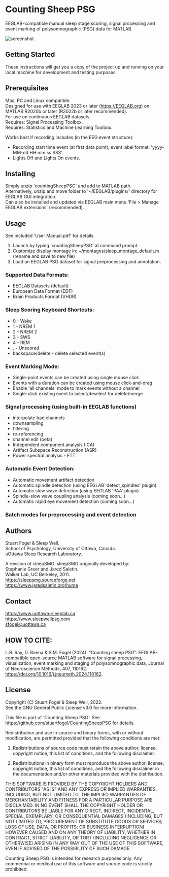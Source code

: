 # Counting Sheep PSG

EEGLAB-compatible manual sleep stage scoring, signal processing and event marking of polysomnographic (PSG) data for MATLAB.

![screenshot](https://user-images.githubusercontent.com/8634128/219664342-3e338ef9-6ed1-4884-b0b8-6aa0997209c1.jpg)

## Getting Started

These instructions will get you a copy of the project up and running on your local machine for development and testing purposes.  

## Prerequisites

Mac, PC and Linux compatible.  
Designed for use with EEGLAB 2023 or later (https://EEGLAB.org) on MATLAB R2020b or later (R2022b or later recommended).  
For use on continuous EEGLAB datasets.  
Requires: Signal Processing Toolbox.  
Requires: Statistics and Machine Learning Toolbox.

Works best if recording includes (in the EEG.event structure):  
* Recording start time event (at first data point), event label format: 'yyyy-MM-dd HH:mm:ss.SSS'.
* Lights Off and Lights On events.

## Installing

Simply unzip 'countingSheepPSG' and add to MATLAB path.  
Alternatively, unzip and move folder to '~/EEGLAB/plugins/' directory for EEGLAB GUI integration.  
Can also be installed and updated via EEGLAB main menu 'File > Manage EEGLAB extensions' (recommended).

## Usage
See included 'User Manual.pdf' for details.
1. Launch by typing 'countingSheepPSG' at command prompt.
2. Customize display montage in:
~/montages/sleep_montage_default.m (rename and save to new file)
3. Load an EEGLAB PSG dataset for signal preprocessing and annotation.

### Supported Data Formats:

* EEGLAB Datasets (default)
* European Data Format (EDF)
* Brain Products Format (VHDR)

### Sleep Scoring Keyboard Shortcuts:

* 0 - Wake
* 1 - NREM 1
* 2 - NREM 2
* 3 - SWS
* 4 - REM
* . - Unscored
* backspace/delete - delete selected event(s)

### Event Marking Mode:

* Single-point events can be created using single mouse click
* Events with a duration can be created using mouse click-and-drag
* Enable 'all channels' mode to mark events without a channel
* Single-click existing event to select/deselect for delete/merge

### Signal processing (using built-in EEGLAB functions)

* interpolate bad channels
* downsampling
* filtering
* re-referencing
* channel edit (beta)
* Independent component analysis (ICA)
* Artifact Subspace Reconstruction (ASR)
* Power spectral analysis - FTT

### Automatic Event Detection:

* Automatic movement artifact detection
* Automatic spindle detection (using EEGLAB 'detect_spindles' plugin)
* Automatic slow wave detection (using EEGLAB 'PAA' plugin)
* Spindle-slow wave coupling analysis (coming soon...)
* Automatic rapid eye movement detection (coming soon...)
    
### Batch modes for preprocessing and event detection

## Authors

Stuart Fogel & Sleep Well.  
School of Psychology, University of Ottawa, Canada.  
uOttawa Sleep Research Laboratory.  

A revision of sleepSMG. sleepSMG originally developed by:  
Stephanie Greer and Jared Saletin.  
Walker Lab, UC Berkeley, 2011.  
https://sleepsmg.sourceforge.net  
https://www.jaredsaletin.org/hume  

## Contact 

https://www.uottawa-sleeplab.ca  
https://www.sleepwellpsg.com  
sfogel@uottawa.ca  

## HOW TO CITE:

L.B. Ray, D. Baena & S.M. Fogel (2024). “Counting sheep PSG”: EEGLAB-compatible
open-source MATLAB software for signal processing, visualization, event marking
and staging of polysomnographic data, Journal of Neuroscience Methods, 407, 110162.
https://doi.org/10.1016/j.jneumeth.2024.110162.

## License

Copyright (C) Stuart Fogel & Sleep Well, 2022.  
See the GNU General Public License v3.0 for more information.

This file is part of 'Counting Sheep PSG'.
See https://github.com/stuartfogel/CountingSheepPSG for details.

Redistribution and use in source and binary forms, with or without
modification, are permitted provided that the following conditions are met:

1. Redistributions of source code must retain the above author, license,
copyright notice, this list of conditions, and the following disclaimer.

2. Redistributions in binary form must reproduce the above author, license,
copyright notice, this list of conditions, and the following disclaimer in 
the documentation and/or other materials provided with the distribution.

THIS SOFTWARE IS PROVIDED BY THE COPYRIGHT HOLDERS AND CONTRIBUTORS "AS IS"
AND ANY EXPRESS OR IMPLIED WARRANTIES, INCLUDING, BUT NOT LIMITED TO, THE
IMPLIED WARRANTIES OF MERCHANTABILITY AND FITNESS FOR A PARTICULAR PURPOSE
ARE DISCLAIMED. IN NO EVENT SHALL THE COPYRIGHT HOLDER OR CONTRIBUTORS BE
LIABLE FOR ANY DIRECT, INDIRECT, INCIDENTAL, SPECIAL, EXEMPLARY, OR
CONSEQUENTIAL DAMAGES (INCLUDING, BUT NOT LIMITED TO, PROCUREMENT OF
SUBSTITUTE GOODS OR SERVICES; LOSS OF USE, DATA, OR PROFITS; OR BUSINESS
INTERRUPTION) HOWEVER CAUSED AND ON ANY THEORY OF LIABILITY, WHETHER IN
CONTRACT, STRICT LIABILITY, OR TORT (INCLUDING NEGLIGENCE OR OTHERWISE)
ARISING IN ANY WAY OUT OF THE USE OF THIS SOFTWARE, EVEN IF ADVISED OF
THE POSSIBILITY OF SUCH DAMAGE.

Counting Sheep PSG is intended for research purposes only. Any commercial 
or medical use of this software and source code is strictly prohibited.